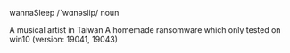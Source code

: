 wannaSleep /ˋwɑnəslip/ noun

A musical artist in Taiwan
A homemade ransomware which only tested on win10 (version: 19041, 19043)
